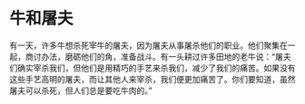 # 牛和屠夫
有一天，许多牛想杀死宰牛的屠夫，因为屠夫从事屠杀他们的职业。他们聚集在一起，商讨办法，磨砺他们的角，准备战斗。有一头耕过许多田地的老牛说：“屠夫们确实宰杀我们，但他们是用精巧的手艺来杀我们，减少了我们的痛苦。如果没有这些手艺高明的屠夫，而让其他人来宰杀，我们便更加痛苦了。你们要知道，虽然屠夫可以杀死，但人们总是要吃牛肉的。”
  